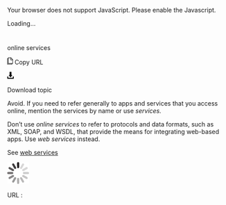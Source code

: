 Your browser does not support JavaScript. Please enable the Javascript.

Loading...

# 

online services

![Copy URL](online-services_files/Copy.png)
Copy URL

![Download](online-services_files/Download.png)

Download topic

Avoid. If you need to refer generally to apps and services that you access online, mention the services by name or use *services.* 

Don’t use *online services*
to refer to protocols and data formats, such as XML, SOAP, and WSDL,
that provide the means for integrating web-based apps. Use *web services* instead.

See [web services](https://worldready.cloudapp.net/Styleguide/Read?id=2700&topicid=41215)

![In progress](online-services_files/activity-large.gif)

URL :
